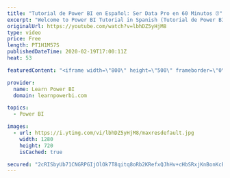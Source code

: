 ```yaml
---
title: "Tutorial de Power BI en Español: Ser Data Pro en 60 Minutos ⏰"
excerpt: "Welcome to Power BI Tutorial in Spanish (Tutorial de Power BI en Español), presented by Diego Lopez. 👉 Download Tutorial Files (Descarga los archivos aquí): https://serdatapro.com/powerbipro ▶️Topics Covered◀️ (click to jump to topic) 04:27 – Conectándose a Fuentes de Datos 07:47 – Trabajando en el"
originalUrl: https://youtube.com/watch?v=lbhDZ5yHjM8
type: video
price: Free
length: PT1H1M57S
publishedDateTime: 2020-02-19T17:00:11Z
heat: 53

featuredContent: "<iframe width=\"800\" height=\"500\" frameborder=\"0\" src=\"https://www.youtube.com/embed/lbhDZ5yHjM8\" allow=\"accelerometer; autoplay; encrypted-media; gyroscope; picture-in-picture\" allowfullscreen></iframe>"

provider:
  name: Learn Power BI
  domain: learnpowerbi.com

topics:
  - Power BI

images:
  - url: https://i.ytimg.com/vi/lbhDZ5yHjM8/maxresdefault.jpg
    width: 1280
    height: 720
    isCached: true

secured: "2cRISbyUb71CNGRPGIjOlOk7T8qitq8oRb2KRefxQJhHv+cHbSRxjKnBonKcBFqamIF45fteDjl4evZZRXWA0UUsh028xl8NlOt0aMuvgkSh4GcX1U3r6YENB/7ZS/y/aQ8LZs6hrLj8RK5Wn7TQkt6oSmRjHkggvYd7fdU24BzwnN/CinuHsekaBCJfqkhnuNNOohZQoxApmjqXFmU4eM5tqMDwIBSSVfqVCR43fHu4Jr2MoaB+jYjljnmAdiNxY4uSWs62EqSzEG75rqNo+HDnUigcPi+V2aKAP/euHrm7FZeQzwGOWbQv4OfctSDu369XltAEdSjT2VBU/mRPmRsvoTJ9ppdIE3s7P0dt/ZRh+AdJi+kCmcs6Tr1Nv2Y19hI3OqSnbHjW43BLV+NJ9vVcv7CNmkhE3A7qYpoViE8=;sUbjIdXF2gK8lgTpJ1GVWg=="
---
```


